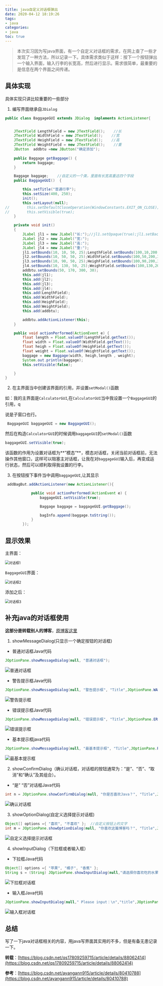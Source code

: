 ```yaml
---
title: java自定义对话框弹出
date: 2020-04-12 18:19:26
tags:
- java
categories:
- java
toc: true
---
```

<!-- # java自定义对话框弹出 -->

> 本次实习因为写java界面，有一个自定义对话框的需求，在网上查了一些才发现了一种方法，所以记录一下。具体需求类似于这样：按下一个按钮弹出一个输入界面，输入行李的长宽高，然后进行显示。需求很简单，最重要的是信息在两个界面之间传递。
<!--more-->
## 具体实现

具体实现只讲比较重要的一些部分

1. 编写界面继承自`JDialog`

```java
public class BaggageGUI extends JDialog  implements ActionListener{


    JTextField LengthField = new JTextField();    //长
    JTextField WidthField = new JTextField();    //宽
    JTextField HeighField = new JTextField();    //高
    JTextField WeightField = new JTextField();    //重
    JButton  addbtu =new JButton("确定添加");
	
    public Baggage getBaggage() {
        return baggage;
    }

    Baggage baggage;	//自定义的一个类，里面有长宽高重这四个字段
    public BaggageGUI()  {

        this.setTitle("普通行李");
        this.setSize(400, 250);
        init();
        this.setLayout(null);
//        this.setDefaultCloseOperation(WindowConstants.EXIT_ON_CLOSE);
//        this.setVisible(true);
    }

    private void init()
    {
        JLabel jl1 = new JLabel("长:");//jl1.setOpaque(true);jl1.setBackground(Color.GREEN);
        JLabel jl2 = new JLabel("宽:");
        JLabel jl3 = new JLabel("高:");
        JLabel jl4 = new JLabel("重:");
        jl1.setBounds(10, 10, 50, 25);LengthField.setBounds(100,10,200,30);
        jl2.setBounds(10, 50, 50, 25);WidthField.setBounds(100,50,200,30);
        jl3.setBounds(10, 90, 50, 25);HeighField.setBounds(100,90,200,30);
        jl4.setBounds(10, 130, 50, 25);WeightField.setBounds(100,130,200,30);
        addbtu.setBounds(50, 170, 300, 30);
        this.add(jl1);
        this.add(jl2);
        this.add(jl3);
        this.add(jl4);
        this.add(LengthField);
        this.add(WidthField);
        this.add(HeighField);
        this.add(WeightField);
        this.add(addbtu);

        addbtu.addActionListener(this);
    }

    public void actionPerformed(ActionEvent e) {
        float length = Float.valueOf(LengthField.getText());
        float width = Float.valueOf(WidthField.getText());
        float heigh = Float.valueOf(HeighField.getText());
        float weight = Float.valueOf(WeightField.getText());
        baggage = new Baggage(width, heigh,length , weight);
        System.out.println(baggage);
        this.setVisible(false);

    }
}

```

2. 在主界面当中创建该界面的引用，并设置`setModal()`函数

如：我的主界面是`CalculatorGUI`,在`CalculatorGUI`当中我设置一个`BaggageGUI`的引用，q

说是子窗口也行。

```java
 BaggageGUI baggageGUI = new BaggageGUI();
```

然后在构造`CalculatorGUI`的时候调用`baggageGUI`的`setModal()`函数

```java
baggageGUI.setVisible(true);
```

该函数的作用为设置对话框为**”模态“**，模态对话框，关闭当前对话框前，无法操作其他窗口，这样可以阻塞主对话框，让我在对`baggageGUI`输入后，再变成运行状态，然后可以顺利取得我设置的行李。

3. 在按钮按下事件当中调用`baggageGUI`,让其显示

```java
 addBagBut.addActionListener(new ActionListener(){

            public void actionPerformed(ActionEvent e) {
                baggageGUI.setVisible(true);

                Baggage baggage = baggageGUI.getBaggage();

                bagInfo.append(baggage.toString());
            }
        });
```

## 显示效果

主界面：

<img src="https://gitee.com/ning_zhou/BlogImage/raw/master/java/对话框1.png" alt="对话框1" style="zoom:80%;" />

`BaggageGUI`界面：

<img src="https://gitee.com/ning_zhou/BlogImage/raw/master/java/对话框2.png" alt="对话框2" style="zoom:80%;" />

添加之后：

<img src="https://gitee.com/ning_zhou/BlogImage/raw/master/java/对话框3.png" alt="对话框3" style="zoom:80%;" />

## 补充java的对话框使用

**这部分是转载别人的博客**，[原博客这里](https://blog.csdn.net/qs17809259715/article/details/88062414)

1. showMessageDialog(只显示一个确定按钮的对话框)

* 普通对话框Java代码

```java
JOptionPane.showMessageDialog(null, "普通对话框");
```

![普通对话框](https://gitee.com/ning_zhou/BlogImage/raw/master/java/普通对话框.jpg)


* 警告提示框Java代码

```java
JOptionPane.showMessageDialog(null, "警告提示框", "Title",JOptionPane.WARNING_MESSAGE);
```

![警告提示框](https://gitee.com/ning_zhou/BlogImage/raw/master/java/警告提示框.png)


* 错误提示框Java代码

```java
JOptionPane.showMessageDialog(null, "错误提示框", "Title",JOptionPane.ERROR_MESSAGE);
```

![错误提示框](https://gitee.com/ning_zhou/BlogImage/raw/master/java/错误提示框.png)

* 基本提示框java代码

```java
JOptionPane.showMessageDialog(null, "最基本提示框", "Title",JOptionPane.PLAIN_MESSAGE);
```

![最基本提示框](https://gitee.com/ning_zhou/BlogImage/raw/master/java/最基本提示框.png)

2. showConfirmDialog（确认对话框，对话框的按钮通常为：“是”、“否”、“取消”和“确认”及其组合）。

* “是” “否”对话框Java代码

```java
int n = JOptionPane.showConfirmDialog(null, "你是否喜欢Java？", "Title",JOptionPane.YES_NO_OPTION); 
```

![确认对话框](https://gitee.com/ning_zhou/BlogImage/raw/master/java/确认对话框.png)

3. showOptionDialog(自定义选择提示对话框)

```java
Object[] options ={ "喜欢", "不喜欢" };  //自定义按钮上的文字
int m = JOptionPane.showOptionDialog(null, "你喜欢这篇博客吗？", "Title",JOptionPane.YES_NO_OPTION, JOptionPane.QUESTION_MESSAGE, null, options, options[0]); 
```

![自定义选择提示对话框](https://gitee.com/ning_zhou/BlogImage/raw/master/java/自定义选择提示对话框.png)

4. showInputDialog（下拉框或者输入框）

* 下拉框Java代码

```java
Object[] options ={ "苹果", "橘子", "香蕉" };  
String s = (String) JOptionPane.showInputDialog(null,"请选择你喜欢吃的水果:\n", "水果", JOptionPane.PLAIN_MESSAGE, new ImageIcon("xx.png"), options, "xx");
```

![下拉框对话框](https://gitee.com/ning_zhou/BlogImage/raw/master/java/下拉框对话框.png)

* 输入框Java代码

```java
JOptionPane.showInputDialog(null," Please input：\n","title",JOptionPane.PLAIN_MESSAGE);
```

![输入框对话框](https://gitee.com/ning_zhou/BlogImage/raw/master/java/输入框对话框.png)

## 总结

写了一下java对话框相关的内容，用java写界面其实用的不多，但是有备无患记录一下。

**转载**：[https://blog.csdn.net/qs17809259715/article/details/88062414](https://blog.csdn.net/qs17809259715/article/details/88062414)

**参考**：[https://blog.csdn.net/ayangann915/article/details/80410788](https://blog.csdn.net/ayangann915/article/details/80410788)

